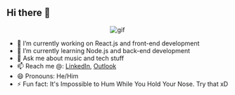 ## Hi there 👋

<div align='center'>
<img src='gif/dev2.gif' alt='gif'></img>
</div>

<!--
**Anirudh4583/Anirudh4583** is a ✨ _special_ ✨ repository because its `README.md` (this file) appears on your GitHub profile.
-->

- 🔭 I’m currently working on React.js and front-end development
- 🌱 I’m currently learning Node.js and back-end development
- 💬 Ask me about music and tech stuff
- 📫 Reach me @: [LinkedIn](https://www.linkedin.com/in/anirudh4583/), [Outlook](mailto:anirudhmitra210@outlook.com)
- 😄 Pronouns: He/Him
- ⚡ Fun fact: It's Impossible to Hum While You Hold Your Nose. Try that xD
